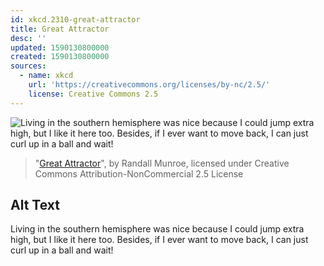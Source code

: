 ```yaml
---
id: xkcd.2310-great-attractor
title: Great Attractor
desc: ''
updated: 1590130800000
created: 1590130800000
sources:
  - name: xkcd
    url: 'https://creativecommons.org/licenses/by-nc/2.5/'
    license: Creative Commons 2.5
---
```

![Living in the southern hemisphere was nice because I could jump extra high, but I like it here too. Besides, if I ever want to move back, I can just curl up in a ball and wait!](https://imgs.xkcd.com/comics/great_attractor.png)
> "[Great Attractor](https://xkcd.com/2310/)", by Randall Munroe, licensed under Creative Commons Attribution-NonCommercial 2.5 License

## Alt Text
Living in the southern hemisphere was nice because I could jump extra high, but I like it here too. Besides, if I ever want to move back, I can just curl up in a ball and wait!
